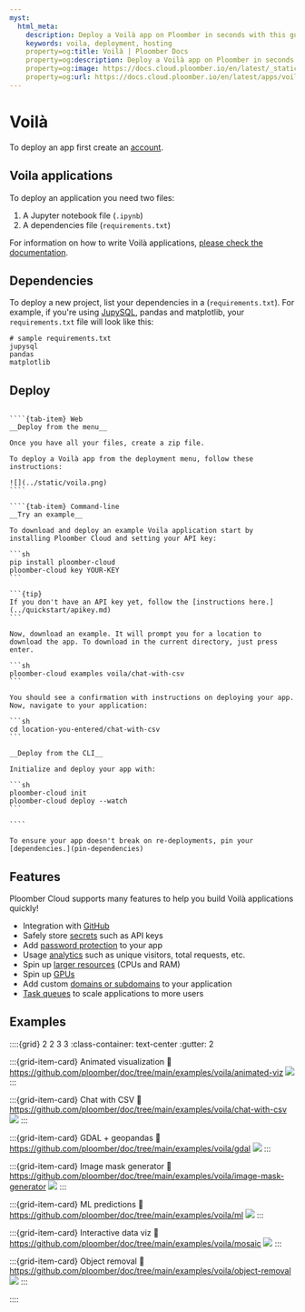 ```yaml
---
myst:
  html_meta:
    description: Deploy a Voilà app on Ploomber in seconds with this guide.
    keywords: voila, deployment, hosting
    property=og:title: Voilà | Ploomber Docs
    property=og:description: Deploy a Voilà app on Ploomber in seconds with this guide.
    property=og:image: https://docs.cloud.ploomber.io/en/latest/_static/opengraph-images-voila.png
    property=og:url: https://docs.cloud.ploomber.io/en/latest/apps/voila.html
---
```


# Voilà

To deploy an app first create an [account](https://platform.ploomber.io/register?utm_source=voila&utm_medium=documentation).


## Voila applications

To deploy an application you need two files:

1. A Jupyter notebook file (`.ipynb`)
2. A dependencies file (`requirements.txt`)

For information on how to write Voilà applications, [please check the documentation](https://voila.readthedocs.io/en/stable/).


## Dependencies

To deploy a new project, list your dependencies in a (`requirements.txt`). For example, if you're using [JupySQL](https://jupysql.ploomber.io), pandas and matplotlib, your `requirements.txt` file will look like this:

```
# sample requirements.txt
jupysql
pandas
matplotlib
```

## Deploy

`````{tab-set}

````{tab-item} Web
__Deploy from the menu__

Once you have all your files, create a zip file.

To deploy a Voilà app from the deployment menu, follow these instructions:

![](../static/voila.png)
````

````{tab-item} Command-line
__Try an example__

To download and deploy an example Voila application start by installing Ploomber Cloud and setting your API key:

```sh
pip install ploomber-cloud
ploomber-cloud key YOUR-KEY
```

```{tip}
If you don't have an API key yet, follow the [instructions here.](../quickstart/apikey.md)
```

Now, download an example. It will prompt you for a location to download the app. To download in the current directory, just press enter.

```sh
ploomber-cloud examples voila/chat-with-csv
```

You should see a confirmation with instructions on deploying your app. Now, navigate to your application:

```sh
cd location-you-entered/chat-with-csv
```

__Deploy from the CLI__

Initialize and deploy your app with:

```sh
ploomber-cloud init
ploomber-cloud deploy --watch
```

````
`````


```{tip}
To ensure your app doesn't break on re-deployments, pin your [dependencies.](pin-dependencies)
```

## Features

Ploomber Cloud supports many features to help you build Voilà applications quickly!

- Integration with [GitHub](../user-guide/github.md)
- Safely store [secrets](../user-guide/secrets.md) such as API keys
- Add [password protection](../user-guide/password.md) to your app
- Usage [analytics](../user-guide/analytics.md) such as unique visitors, total requests, etc.
- Spin up [larger resources](../user-guide/resources.md) (CPUs and RAM)
- Spin up [GPUs](../user-guide/gpu.md)
- Add custom [domains or subdomains](../user-guide/custom-domains.md) to your application
- [Task queues](task-queues) to scale applications to more users


## Examples

::::{grid} 2 2 3 3
:class-container: text-center
:gutter: 2

:::{grid-item-card} Animated visualization
:link: https://github.com/ploomber/doc/tree/main/examples/voila/animated-viz
![](https://github.com/ploomber/doc/raw/main/examples/voila/animated-viz/screenshot.webp)
:::

:::{grid-item-card} Chat with CSV
:link: https://github.com/ploomber/doc/tree/main/examples/voila/chat-with-csv
![](https://github.com/ploomber/doc/raw/main/examples/voila/chat-with-csv/screenshot.webp)
:::

:::{grid-item-card} GDAL + geopandas
:link: https://github.com/ploomber/doc/tree/main/examples/voila/gdal
![](https://github.com/ploomber/doc/raw/main/examples/voila/gdal/screenshot.webp)
:::

:::{grid-item-card} Image mask generator
:link: https://github.com/ploomber/doc/tree/main/examples/voila/image-mask-generator
![](https://github.com/ploomber/doc/raw/main/examples/voila/image-mask-generator/screenshot.webp)
:::

:::{grid-item-card} ML predictions
:link: https://github.com/ploomber/doc/tree/main/examples/voila/ml
![](https://github.com/ploomber/doc/raw/main/examples/voila/ml/screenshot.webp)
:::


:::{grid-item-card} Interactive data viz
:link: https://github.com/ploomber/doc/tree/main/examples/voila/mosaic
![](https://github.com/ploomber/doc/raw/main/examples/voila/mosaic/screenshot.webp)
:::

:::{grid-item-card} Object removal
:link: https://github.com/ploomber/doc/tree/main/examples/voila/object-removal
![](https://github.com/ploomber/doc/raw/main/examples/voila/object-removal/screenshot.webp)
:::


::::
